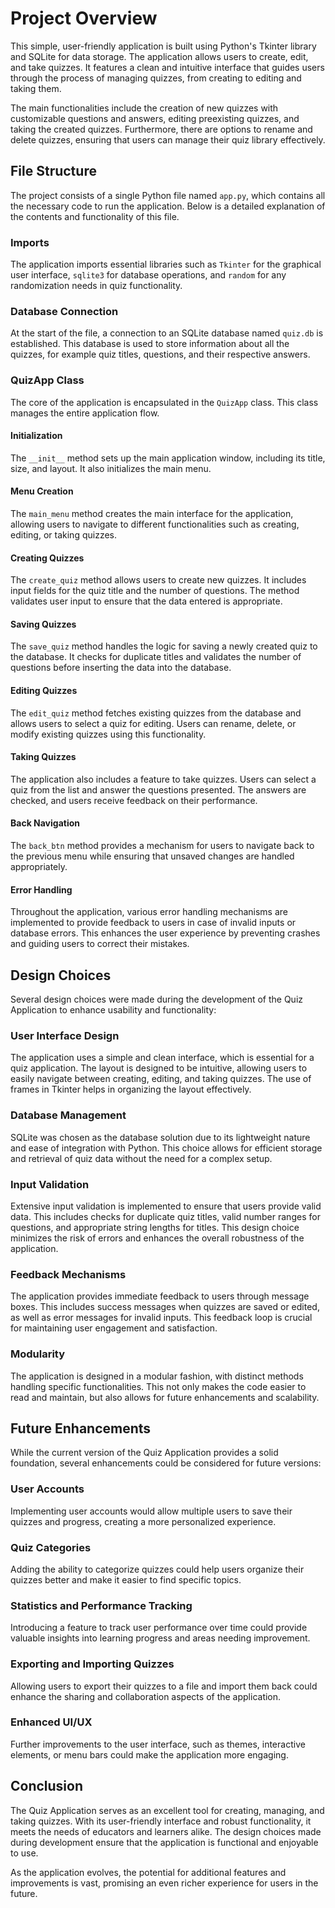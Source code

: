 # Project Overview

This simple, user-friendly application is built using Python's Tkinter library and SQLite for data storage. The application allows users to create, edit, and take quizzes. It features a clean and intuitive interface that guides users through the process of managing quizzes, from creating to editing and taking them.

The main functionalities include the creation of new quizzes with customizable questions and answers, editing preexisting quizzes, and taking the created quizzes. Furthermore, there are options to rename and delete quizzes, ensuring that users can manage their quiz library effectively.

## File Structure

The project consists of a single Python file named `app.py`, which contains all the necessary code to run the application. Below is a detailed explanation of the contents and functionality of this file.

### Imports

The application imports essential libraries such as `Tkinter` for the graphical user interface, `sqlite3` for database operations, and `random` for any randomization needs in quiz functionality.

### Database Connection

At the start of the file, a connection to an SQLite database named `quiz.db` is established. This database is used to store information about all the quizzes, for example quiz titles, questions, and their respective answers.

### QuizApp Class

The core of the application is encapsulated in the `QuizApp` class. This class manages the entire application flow.

#### Initialization

The `__init__` method sets up the main application window, including its title, size, and layout. It also initializes the main menu.

#### Menu Creation

The `main_menu` method creates the main interface for the application, allowing users to navigate to different functionalities such as creating, editing, or taking quizzes.

#### Creating Quizzes

The `create_quiz` method allows users to create new quizzes. It includes input fields for the quiz title and the number of questions. The method validates user input to ensure that the data entered is appropriate.

#### Saving Quizzes

The `save_quiz` method handles the logic for saving a newly created quiz to the database. It checks for duplicate titles and validates the number of questions before inserting the data into the database.

#### Editing Quizzes

The `edit_quiz` method fetches existing quizzes from the database and allows users to select a quiz for editing. Users can rename, delete, or modify existing quizzes using this functionality.

#### Taking Quizzes

The application also includes a feature to take quizzes. Users can select a quiz from the list and answer the questions presented. The answers are checked, and users receive feedback on their performance.

#### Back Navigation

The `back_btn` method provides a mechanism for users to navigate back to the previous menu while ensuring that unsaved changes are handled appropriately.

#### Error Handling

Throughout the application, various error handling mechanisms are implemented to provide feedback to users in case of invalid inputs or database errors. This enhances the user experience by preventing crashes and guiding users to correct their mistakes.

## Design Choices

Several design choices were made during the development of the Quiz Application to enhance usability and functionality:

### User Interface Design

The application uses a simple and clean interface, which is essential for a quiz application. The layout is designed to be intuitive, allowing users to easily navigate between creating, editing, and taking quizzes. The use of frames in Tkinter helps in organizing the layout effectively.

### Database Management

SQLite was chosen as the database solution due to its lightweight nature and ease of integration with Python. This choice allows for efficient storage and retrieval of quiz data without the need for a complex setup.

### Input Validation

Extensive input validation is implemented to ensure that users provide valid data. This includes checks for duplicate quiz titles, valid number ranges for questions, and appropriate string lengths for titles. This design choice minimizes the risk of errors and enhances the overall robustness of the application.

### Feedback Mechanisms

The application provides immediate feedback to users through message boxes. This includes success messages when quizzes are saved or edited, as well as error messages for invalid inputs. This feedback loop is crucial for maintaining user engagement and satisfaction.

### Modularity

The application is designed in a modular fashion, with distinct methods handling specific functionalities. This not only makes the code easier to read and maintain, but also allows for future enhancements and scalability.

## Future Enhancements

While the current version of the Quiz Application provides a solid foundation, several enhancements could be considered for future versions:

### User Accounts

Implementing user accounts would allow multiple users to save their quizzes and progress, creating a more personalized experience.

### Quiz Categories

Adding the ability to categorize quizzes could help users organize their quizzes better and make it easier to find specific topics.

### Statistics and Performance Tracking

Introducing a feature to track user performance over time could provide valuable insights into learning progress and areas needing improvement.

### Exporting and Importing Quizzes

Allowing users to export their quizzes to a file and import them back could enhance the sharing and collaboration aspects of the application.

### Enhanced UI/UX

Further improvements to the user interface, such as themes, interactive elements, or menu bars could make the application more engaging.

## Conclusion

The Quiz Application serves as an excellent tool for creating, managing, and taking quizzes. With its user-friendly interface and robust functionality, it meets the needs of educators and learners alike. The design choices made during development ensure that the application is functional and enjoyable to use.

As the application evolves, the potential for additional features and improvements is vast, promising an even richer experience for users in the future.
